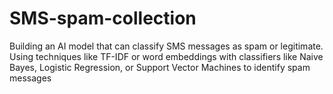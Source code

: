 # SMS-spam-collection
Building an AI model that can classify SMS messages as spam or legitimate. Using techniques like TF-IDF or word embeddings with classifiers like Naive Bayes, Logistic Regression, or Support Vector Machines to identify spam messages
